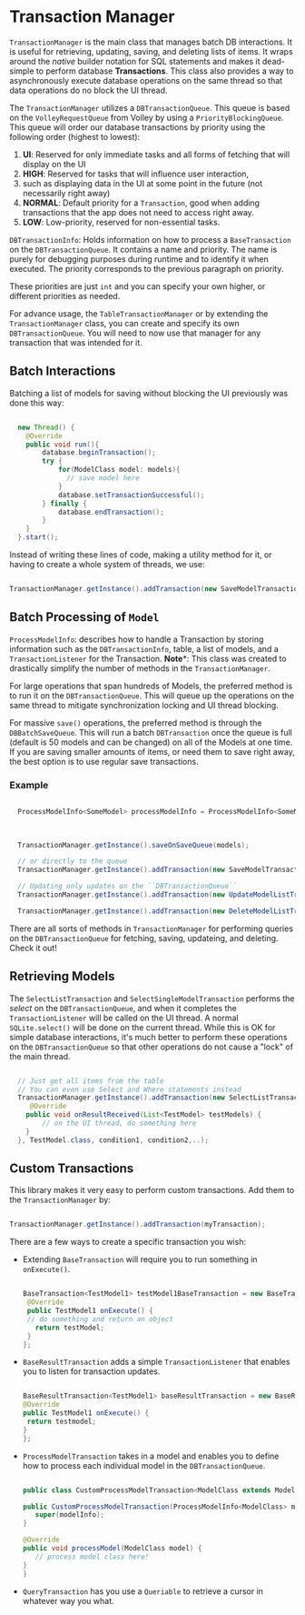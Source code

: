 # Transaction Manager
`TransactionManager` is the main class that manages batch DB interactions. It is useful for retrieving, updating, saving, and deleting lists of items. It wraps around the _native_ builder notation for SQL statements and makes it dead-simple to perform database **Transactions**. This class also provides a way to asynchronously execute database operations on the same thread so that data operations do no block the UI thread.

The `TransactionManager` utilizes a `DBTransactionQueue`. This queue is based on the `VolleyRequestQueue` from Volley by using a `PriorityBlockingQueue`. This queue will order our database transactions by priority using the following order (highest to lowest):
1. **UI**: Reserved for only immediate tasks and all forms of fetching that will display on the UI
2. **HIGH**: Reserved for tasks that will influence user interaction,
3. such as displaying data in the UI at some point in the future (not necessarily right away)
4. **NORMAL**: Default priority for a `Transaction`, good when adding transactions that the app does not need to access right away.
5. **LOW**: Low-priority, reserved for non-essential tasks.

`DBTransactionInfo`: Holds information on how to process a `BaseTransaction` on the `DBTransactionQueue`. It contains a name and priority. The name is purely for debugging purposes during runtime and to identify it when executed. The priority corresponds to the previous paragraph on priority.

These priorities are just `int` and you can specify your own higher, or different priorities as needed.

For advance usage, the `TableTransactionManager` or by extending the `TransactionManager` class, you can create and specify its own `DBTransactionQueue`. You will need to now use that manager for any transaction that was intended for it.

## Batch Interactions
Batching a list of models for saving without blocking the UI previously was done this way:

```java

  new Thread() {
    @Override
    public void run(){
        database.beginTransaction();
        try {
            for(ModelClass model: models){
              // save model here
            }
            database.setTransactionSuccessful();
        } finally {
            database.endTransaction();
        }
    }
  }.start();
```

Instead of writing these lines of code, making a utility method for it, or having to create a whole system of threads, we use:

```java

TransactionManager.getInstance().addTransaction(new SaveModelTransaction<>(ProcessModelInfo.withModels(models)));
```

## Batch Processing of `Model`
`ProcessModelInfo`: describes how to handle a Transaction by storing information such as the `DBTransactionInfo`, table, a list of models, and a `TransactionListener` for the Transaction. **Note***: This class was created to drastically simplify the number of methods in the `TransactionManager`.

For large operations that span hundreds of Models, the preferred method is to run it on the `DBTransactionQueue`. This will queue up the operations on the same thread to mitigate synchronization locking and UI thread blocking.

For massive `save()` operations, the preferred method is through the `DBBatchSaveQueue`. This will run a batch `DBTransaction` once the queue is full (default is 50 models and can be changed) on all of the Models at one time. If you are saving smaller amounts of items, or need them to save right away, the best option is to use regular save transactions.

### Example

```java

  ProcessModelInfo<SomeModel> processModelInfo = ProcessModelInfo<SomeModel>.withModels(models)
                                                                            .result(resultReceiver)
                                                                            .info(myInfo);

  TransactionManager.getInstance().saveOnSaveQueue(models);

  // or directly to the queue
  TransactionManager.getInstance().addTransaction(new SaveModelTransaction<>(processModelInfo));

  // Updating only updates on the ``DBTransactionQueue``
  TransactionManager.getInstance().addTransaction(new UpdateModelListTransaction(processModelInfo));

  TransactionManager.getInstance().addTransaction(new DeleteModelListTransaction(processModelInfo));
```

There are all sorts of methods in `TransactionManager` for performing queries on the `DBTransactionQueue` for fetching, saving, updateing, and deleting. Check it out!

## Retrieving Models
The `SelectListTransaction` and `SelectSingleModelTransaction` performs the _select_ on the `DBTransactionQueue`, and when it completes the `TransactionListener` will be called on the UI thread. A normal `SQLite.select()` will be done on the current thread. While this is OK for simple database interactions, it's much better to perform these operations on the `DBTransactionQueue` so that other operations do not cause a "lock" of the main thread.

```java

  // Just get all items from the table
  // You can even use Select and Where statements instead
  TransactionManager.getInstance().addTransaction(new SelectListTransaction<>(new TransactionListenerAdapter<TestModel.class>() {
     @Override
    public void onResultReceived(List<TestModel> testModels) {
        // on the UI thread, do something here
    }
  }, TestModel.class, condition1, condition2,..);
```

## Custom Transactions
This library makes it very easy to perform custom transactions. Add them to the `TransactionManager` by:

```java

TransactionManager.getInstance().addTransaction(myTransaction);
```

There are a few ways to create a specific transaction you wish:
- Extending `BaseTransaction` will require you to run something in `onExecute()`.

  ```java

  BaseTransaction<TestModel1> testModel1BaseTransaction = new BaseTransaction<TestModel1>() {
   @Override
   public TestModel1 onExecute() {
   // do something and return an object
     return testModel;
   }
  };
  ```

- `BaseResultTransaction` adds a simple `TransactionListener` that enables you to listen for transaction updates.

  ```java

  BaseResultTransaction<TestModel1> baseResultTransaction = new BaseResultTransaction<TestModel1>(dbTransactionInfo, transactionListener) {
  @Override
  public TestModel1 onExecute() {
   return testmodel;
  }
  };
  ```

- `ProcessModelTransaction` takes in a model and enables you to define how to process each individual model in the `DBTransactionQueue`.

  ```java

  public class CustomProcessModelTransaction<ModelClass extends Model> extends ProcessModelTransaction<ModelClass> {

  public CustomProcessModelTransaction(ProcessModelInfo<ModelClass> modelInfo) {
     super(modelInfo);
  }

  @Override
  public void processModel(ModelClass model) {
     // process model class here!
  }
  }
  ```

- `QueryTransaction` has you use a `Queriable` to retrieve a cursor in whatever way you what.
